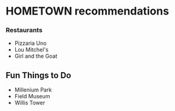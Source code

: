 # HOMETOWN recommendations

### Restaurants
- Pizzaria Uno
- Lou Mitchel's
- Girl and the Goat

## Fun Things to Do
- Millenium Park
- Field Museum
- Willis Tower
